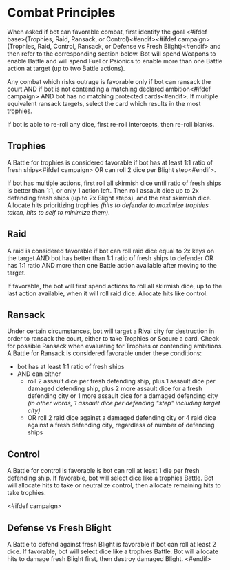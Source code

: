 # Combat Principles

When asked if bot can favorable combat, first identify the goal <#ifdef base>(Trophies, Raid, Ransack, or Control)<#endif><#ifdef campaign>(Trophies, Raid, Control, Ransack, or Defense vs Fresh Blight)<#endif> and then refer to the corresponding section below. Bot will spend Weapons to enable Battle and will spend Fuel or Psionics to enable more than one Battle action at target (up to two Battle actions).

Any combat which risks outrage is favorable only if bot can ransack the court AND if bot is not contending a matching declared ambition<#ifdef campaign> AND bot has no matching protected cards<#endif>. If multiple equivalent ransack targets, select the card which results in the most trophies.

If bot is able to re-roll any dice, first re-roll intercepts, then re-roll blanks.

## Trophies

A Battle for trophies is considered favorable if bot has at least 1:1 ratio of fresh ships<#ifdef campaign> OR can roll 2 dice per Blight step<#endif>.

If bot has multiple actions, first roll all skirmish dice until ratio of fresh ships is better than 1:1, or only 1 action left. Then roll assault dice up to 2x defending fresh ships (up to 2x Blight steps), and the rest skirmish dice. Allocate hits prioritizing trophies *(hits to defender to maximize trophies taken, hits to self to minimize them)*.

## Raid

A raid is considered favorable if bot can roll raid dice equal to 2x keys on the target AND bot has better than 1:1 ratio of fresh ships to defender OR has 1:1 ratio AND more than one Battle action available after moving to the target.

If favorable, the bot will first spend actions to roll all skirmish dice, up to the last action available, when it will roll raid dice. Allocate hits like control.

## Ransack

Under certain circumstances, bot will target a Rival city for destruction in order to ransack the court, either to take Trophies or Secure a card. Check for possible Ransack when evaluating for Trophies or contending ambitions. A Battle for Ransack is considered favorable under these conditions:

- bot has at least 1:1 ratio of fresh ships
- AND can either
	- roll 2 assault dice per fresh defending ship, plus 1 assault dice per damaged defending ship, plus 2 more assault dice for a fresh defending city or 1 more assault dice for a damaged defending city *(in other words, 1 assault dice per defending "step" including target city)*
	- OR roll 2 raid dice against a damaged defending city or 4 raid dice against a fresh defending city, regardless of number of defending ships

## Control

A Battle for control is favorable is bot can roll at least 1 die per fresh defending ship. If favorable, bot will select dice like a trophies Battle. Bot will allocate hits to take or neutralize control, then allocate remaining hits to take trophies.

<#ifdef campaign>
## Defense vs Fresh Blight

A Battle to defend against fresh Blight is favorable if bot can roll at least 2 dice. If favorable, bot will select dice like a trophies Battle. Bot will allocate hits to damage fresh Blight first, then destroy damaged Blight.
<#endif>
<div class="pagebreak"> </div>
